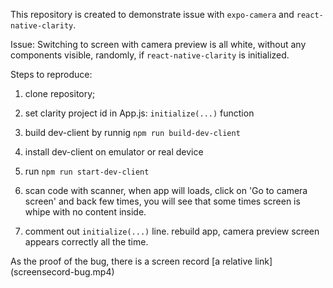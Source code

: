 This repository is created to demonstrate issue with `expo-camera` and `react-native-clarity`.

Issue: Switching to screen with camera preview is all white, without any components visible, randomly, if `react-native-clarity` is initialized.

Steps to reproduce:

1. clone repository;

2. set clarity project id in App.js: `initialize(...)` function

3. build dev-client by runnig `npm run build-dev-client`

4. install dev-client on emulator or real device

5. run `npm run start-dev-client`

6. scan code with scanner, when app will loads, click on 'Go to camera screen' and back few times, you will see that some times screen is whipe with no content inside.

7. comment out `initialize(...)` line. rebuild app, camera preview screen appears correctly all the time.

As the proof of the bug, there is a screen record [a relative link] (screensecord-bug.mp4)

